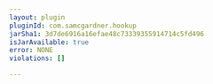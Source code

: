 ```yaml
---
layout: plugin
pluginId: com.samcgardner.hookup
jarSha1: 3d7de6916a16efae48c73339355914714c5fd496
isJarAvailable: true
error: NONE
violations: []

---
```

